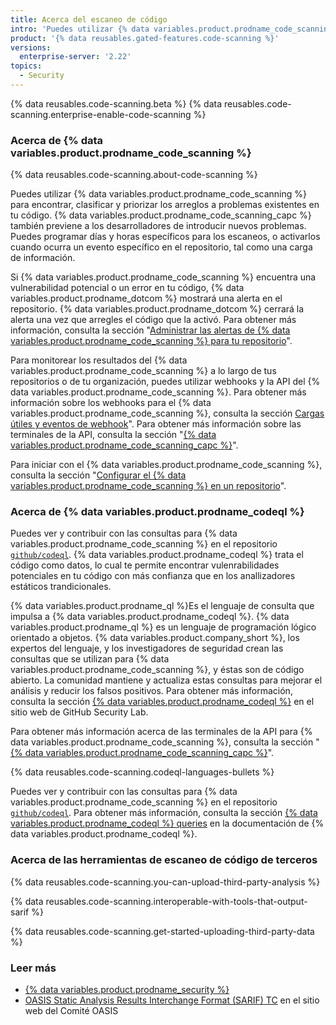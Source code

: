 ```yaml
---
title: Acerca del escaneo de código
intro: 'Puedes utilizar {% data variables.product.prodname_code_scanning %} para encontrar vulnerabilidades de seguridad y errores en el código de tu proyecto en {% data variables.product.prodname_dotcom %}.'
product: '{% data reusables.gated-features.code-scanning %}'
versions:
  enterprise-server: '2.22'
topics:
  - Security
---
```


<!--See /content/code-security/secure-coding for the latest version of this article -->

{% data reusables.code-scanning.beta %}
{% data reusables.code-scanning.enterprise-enable-code-scanning %}

### Acerca de {% data variables.product.prodname_code_scanning %}

{% data reusables.code-scanning.about-code-scanning %}

Puedes utilizar {% data variables.product.prodname_code_scanning %} para encontrar, clasificar y priorizar los arreglos a problemas existentes en tu código. {% data variables.product.prodname_code_scanning_capc %} también previene a los desarrolladores de introducir nuevos problemas. Puedes programar días y horas específicos para los escaneos, o activarlos cuando ocurra un evento específico en el repositorio, tal como una carga de información.

Si {% data variables.product.prodname_code_scanning %} encuentra una vulnerabilidad potencial o un error en tu código, {% data variables.product.prodname_dotcom %} mostrará una alerta en el repositorio. {% data variables.product.prodname_dotcom %} cerrará la alerta una vez que arregles el código que la activó. Para obtener más información, consulta la sección "[Administrar las alertas de {% data variables.product.prodname_code_scanning %} para tu repositorio](/github/finding-security-vulnerabilities-and-errors-in-your-code/managing-code-scanning-alerts-for-your-repository)".

Para monitorear los resultados del {% data variables.product.prodname_code_scanning %} a lo largo de tus repositorios o de tu organización, puedes utilizar webhooks y la API del {% data variables.product.prodname_code_scanning %}. Para obtener más información sobre los webhooks para el {% data variables.product.prodname_code_scanning %}, consulta la sección [Cargas útiles y eventos de webhook](/developers/webhooks-and-events/webhook-events-and-payloads#code_scanning_alert)". Para obtener más información sobre las terminales de la API, consulta la sección "[{% data variables.product.prodname_code_scanning_capc %}](/rest/reference/code-scanning)".

Para iniciar con el {% data variables.product.prodname_code_scanning %}, consulta la sección "[Configurar el {% data variables.product.prodname_code_scanning %} en un repositorio](/github/finding-security-vulnerabilities-and-errors-in-your-code/setting-up-code-scanning-for-a-repository)".

### Acerca de {% data variables.product.prodname_codeql %}

Puedes ver y contribuir con las consultas para {% data variables.product.prodname_code_scanning %} en el repositorio [`github/codeql`](https://github.com/github/codeql). {% data variables.product.prodname_codeql %} trata el código como datos, lo cual te permite encontrar vulenrabilidades potenciales en tu código con más confianza que en los anallizadores estáticos trandicionales.

{% data variables.product.prodname_ql %}Es el lenguaje de consulta que impulsa a {% data variables.product.prodname_codeql %}. {% data variables.product.prodname_ql %} es un lenguaje de programación lógico orientado a objetos. {% data variables.product.company_short %}, los expertos del lenguaje, y los investigadores de seguridad crean las consultas que se utilizan para {% data variables.product.prodname_code_scanning %}, y éstas son de código abierto. La comunidad mantiene y actualiza estas consultas para mejorar el análisis y reducir los falsos positivos. Para obtener más información, consulta la sección [{% data variables.product.prodname_codeql %}](https://securitylab.github.com/tools/codeql) en el sitio web de GitHub Security Lab.

Para obtener más información acerca de las terminales de la API para {% data variables.product.prodname_code_scanning %}, consulta la sección "[{% data variables.product.prodname_code_scanning_capc %}](http://developer.github.com/v3/code-scanning)".

{% data reusables.code-scanning.codeql-languages-bullets %}

Puedes ver y contribuir con las consultas para {% data variables.product.prodname_code_scanning %} en el repositorio [`github/codeql`](https://github.com/github/codeql). Para obtener más información, consulta la sección [{% data variables.product.prodname_codeql %} queries](https://codeql.github.com/docs/writing-codeql-queries/codeql-queries/) en la documentación de {% data variables.product.prodname_codeql %}.

### Acerca de las herramientas de escaneo de código de terceros

{% data reusables.code-scanning.you-can-upload-third-party-analysis %}

{% data reusables.code-scanning.interoperable-with-tools-that-output-sarif %}

{% data reusables.code-scanning.get-started-uploading-third-party-data %}

### Leer más

- [{% data variables.product.prodname_security %}](https://securitylab.github.com/)
- [OASIS Static Analysis Results Interchange Format (SARIF) TC](https://www.oasis-open.org/committees/tc_home.php?wg_abbrev=sarif) en el sitio web del Comité OASIS
